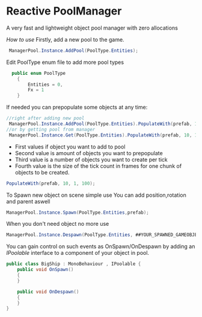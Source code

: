 # Reactive PoolManager
A very fast and lightweight object pool manager with zero allocations


*How to use*
Firstly, add a new pool to the game.
```C#
 ManagerPool.Instance.AddPool(PoolType.Entities);
```
Edit PoolType enum file to add more pool types
```C#
  public enum PoolType
    {
        Entities = 0,
        Fx = 1
    }
```

If needed you can prepopulate some objects at any time:
```C#
//right after adding new pool
 ManagerPool.Instance.AddPool(PoolType.Entities).PopulateWith(prefab, 100, 10);
//or by getting pool from manager
 ManagerPool.Instance.Get(PoolType.Entities).PopulateWith(prefab, 10, 1, 100);
```

+ First values if object you want to add to pool
+ Second value is amount of objects you want to prepopulate
+ Third value is a number of objects you want to create per tick
+ Fourth value is the size of the tick count in frames for one chunk of objects to be created.

```C#
PopulateWith(prefab, 10, 1, 100); 
```

To Spawn new object on scene simple use 
You can add position,rotation and parent aswell
```C#
ManagerPool.Instance.Spawn(PoolType.Entities,prefab);
```

When you don't need object no more use
```C#
ManagerPool.Instance.Despawn(PoolType.Entities, ##YOUR_SPAWNED_GAMEOBJECT##);
```


You can gain control on such events as OnSpawn/OnDespawn by adding an *IPoolable* interface to a component of your object in pool.
```C#
public class BigShip : MonoBehaviour , IPoolable {
    public void OnSpawn()
    {   
    }

    public void OnDespawn()
    {
    }
}
```



